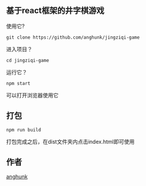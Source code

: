 ## 基于react框架的井字棋游戏

使用它?
```shell
git clone https://github.com/anghunk/jingziqi-game
```

进入项目？
```shell
cd jingziqi-game
```

运行它？
```shell
npm start
```

可以打开浏览器使用它


## 打包

```shell
npm run build
```

打包完成之后，在dist文件夹内点击index.html即可使用

## 作者
[anghunk](https://github.com/anghunk)
